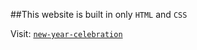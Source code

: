 ##This website is built in only `HTML` and `CSS`

Visit: [`new-year-celebration`](https://saied83.github.io/new-year-celebration-website/)

